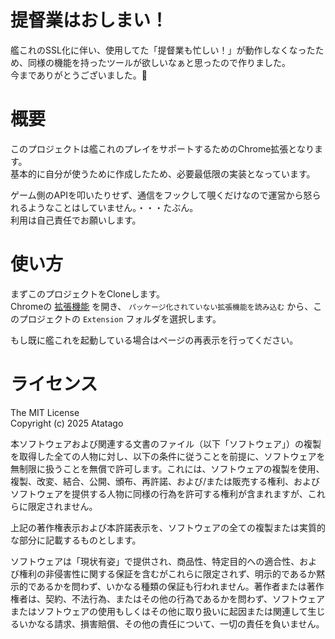 # 提督業はおしまい！
艦これのSSL化に伴い、使用してた「提督業も忙しい！」が動作しなくなったため、同様の機能を持ったツールが欲しいなぁと思ったので作りました。  
今までありがとうございました。🙏

# 概要
このプロジェクトは艦これのプレイをサポートするためのChrome拡張となります。  
基本的に自分が使うために作成したため、必要最低限の実装となっています。

ゲーム側のAPIを叩いたりせず、通信をフックして覗くだけなので運営から怒られるようなことはしていません。・・・たぶん。  
利用は自己責任でお願いします。

# 使い方
まずこのプロジェクトをCloneします。   
Chromeの [拡張機能](chrome://extensions/) を開き、 `パッケージ化されていない拡張機能を読み込む` から、このプロジェクトの `Extension` フォルダを選択します。

もし既に艦これを起動している場合はページの再表示を行ってください。

# ライセンス
The MIT License  
Copyright (c) 2025 Atatago

本ソフトウェアおよび関連する文書のファイル（以下「ソフトウェア」）の複製を取得した全ての人物に対し、以下の条件に従うことを前提に、ソフトウェアを無制限に扱うことを無償で許可します。これには、ソフトウェアの複製を使用、複製、改変、結合、公開、頒布、再許諾、および/または販売する権利、およびソフトウェアを提供する人物に同様の行為を許可する権利が含まれますが、これらに限定されません。

上記の著作権表示および本許諾表示を、ソフトウェアの全ての複製または実質的な部分に記載するものとします。

ソフトウェアは「現状有姿」で提供され、商品性、特定目的への適合性、および権利の非侵害性に関する保証を含むがこれらに限定されず、明示的であるか黙示的であるかを問わず、いかなる種類の保証も行われません。著作者または著作権者は、契約、不法行為、またはその他の行為であるかを問わず、ソフトウェアまたはソフトウェアの使用もしくはその他に取り扱いに起因または関連して生じるいかなる請求、損害賠償、その他の責任について、一切の責任を負いません。
